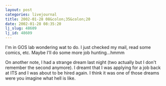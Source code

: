```yaml
---
layout: post
categories: livejournal
title: 2002-01-28 08&colon;35&colon;20
date: 2002-01-28 08:35:20
lj_slug: 48609
lj_id: 48609
---
```

I'm in GOS lab wondering wat to do. I just checked my mail, read some comics, etc. Maybe I'll do some more job hunting...hmmm  



On another note, I had a strange dream last night (two actually but I don't remember the second anymore). I dreamt that I was applying for a job back at ITS and I was about to be hired again. I think it was one of those dreams were you imagine what hell is like.
